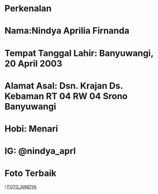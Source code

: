 # Perkenalan
# Nama:Nindya Aprilia Firnanda
# Tempat Tanggal Lahir: Banyuwangi, 20 April 2003
# Alamat Asal: Dsn. Krajan Ds. Kebaman RT 04 RW 04 Srono Banyuwangi
# Hobi: Menari
# IG: @nindya_aprl
# Foto Terbaik
! [FOTO_NINDYA](https://github.com/nindya20/Perkenalan/blob/master/WhatsApp%20Image%202020-07-22%20at%2014.59.55.jpeg)

